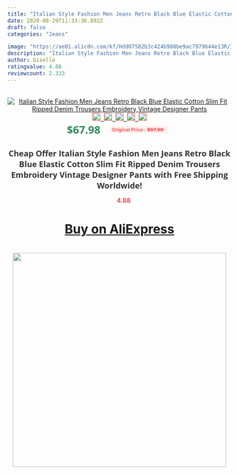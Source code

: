 ```yaml
---
title: "Italian Style Fashion Men Jeans Retro Black Blue Elastic Cotton Slim Fit Ripped Denim Trousers Embroidery Vintage Designer Pants"
date: 2020-08-29T11:33:36.892Z
draft: false
categories: "Jeans"

image: "https://ae01.alicdn.com/kf/Hdd07582b3c424b988be9ac7979644e13R/Italian-Style-Fashion-Men-Jeans-Retro-Black-Blue-Elastic-Cotton-Slim-Fit-Ripped-Denim-Trousers-Embroidery.jpg"
description: "Italian Style Fashion Men Jeans Retro Black Blue Elastic Cotton Slim Fit Ripped Denim Trousers Embroidery Vintage Designer Pants"
author: Giselle
ratingvalue: 4.88
reviewcount: 2.333
---
```

<br>
<div style="text-align: center;">
<a href="https://s.click.aliexpress.com/e/_A6zzuZ" target="_blank" rel="nofollow noopener noreferrer"><img alt="Italian Style Fashion Men Jeans Retro Black Blue Elastic Cotton Slim Fit Ripped Denim Trousers Embroidery Vintage Designer Pants" class="magnifier-image" src="https://ae01.alicdn.com/kf/Hdd07582b3c424b988be9ac7979644e13R/Italian-Style-Fashion-Men-Jeans-Retro-Black-Blue-Elastic-Cotton-Slim-Fit-Ripped-Denim-Trousers-Embroidery.jpg_640x640.jpg">
<br>
<img style="border:1px solid salmon" src="https://ae01.alicdn.com/kf/Hdd07582b3c424b988be9ac7979644e13R/Italian-Style-Fashion-Men-Jeans-Retro-Black-Blue-Elastic-Cotton-Slim-Fit-Ripped-Denim-Trousers-Embroidery.jpg_120x120.jpg">&nbsp;&nbsp;<img style="border:1px solid salmon" src="https://ae01.alicdn.com/kf/He97eefe7837943cf8f9952d0fd8969d7G/Italian-Style-Fashion-Men-Jeans-Retro-Black-Blue-Elastic-Cotton-Slim-Fit-Ripped-Denim-Trousers-Embroidery.jpg_120x120.jpg">&nbsp;&nbsp;<img style="border:1px solid salmon" src="https://ae01.alicdn.com/kf/Hc41b96f6a47b475bb3de7f46bec675d9U/Italian-Style-Fashion-Men-Jeans-Retro-Black-Blue-Elastic-Cotton-Slim-Fit-Ripped-Denim-Trousers-Embroidery.jpg_120x120.jpg">&nbsp;&nbsp;<img style="border:1px solid salmon" src="https://ae01.alicdn.com/kf/H3c9e629b7bf0465ea93d571582cb935dB/Italian-Style-Fashion-Men-Jeans-Retro-Black-Blue-Elastic-Cotton-Slim-Fit-Ripped-Denim-Trousers-Embroidery.jpg_120x120.jpg">&nbsp;&nbsp;<img style="border:1px solid salmon" src="https://ae01.alicdn.com/kf/Hfd4ce324744446c989ff29584270170du/Italian-Style-Fashion-Men-Jeans-Retro-Black-Blue-Elastic-Cotton-Slim-Fit-Ripped-Denim-Trousers-Embroidery.jpg_120x120.jpg"></a></div><br0>
<div style="text-align: center;"><span style="background-color: white; border: 0px; box-sizing: border-box; color: seagreen; display: inline-block; font-family: &quot;open sans&quot; , &quot;arial&quot; , &quot;helvetica&quot; , sans-serif , &quot;heiti&quot;; font-size: 24px; font-stretch: inherit; font-weight: 700; line-height: inherit; margin: 0px 10px 0px 0px; padding: 0px; vertical-align: middle;">$67.98 </span>
<span style="background: rgb(255 , 241 , 241); border-radius: 3px; border: 0px; box-sizing: border-box; color: #ff4747; display: inline-block; font-family: inherit; font-size: 12px; font-stretch: inherit; font-style: inherit; font-variant: inherit; font-weight: 600; line-height: inherit; margin: 0px; padding: 2px 5px; transform: scale(0.9); vertical-align: middle;">Original Price : <b style="text-decoration: line-through;">$67.98 </b> &nbsp;&nbsp;</span></div>
<h1 style="color: #333333; display: inline-block; font-family: &quot;open sans&quot; , &quot;arial&quot; , &quot;helvetica&quot; , sans-serif , &quot;heiti&quot;; font-size: 18px; font-stretch: inherit; font-weight: 700; text-align: center;">Cheap Offer Italian Style Fashion Men Jeans Retro Black Blue Elastic Cotton Slim Fit Ripped Denim Trousers Embroidery Vintage Designer Pants with Free Shipping Worldwide!</h1>
<div style="color: #ff4747; text-align: center;">
<img src="https://4.bp.blogspot.com/-M0ZcTcb-5uY/XleCXlxnR4I/AAAAAAAAAEc/OrjgMkXV1oMQFaCRZj5HQwOCBcu3w1FegCPcBGAYYCw/s1600/star.png" style="height: 15px;">&nbsp;<b>4.88</b></div>
<div class="button_cont" align="center"><a class="buynow_a" href="https://s.click.aliexpress.com/e/_A6zzuZ" target="_blank" rel="nofollow noopener noreferrer"><H1>Buy on AliExpress</H1></a></div><br>
<div class="separator" style="clear: both; text-align: center;">
<img src="https://lh3.googleusercontent.com/-pTy5HemUv9M/XlePHvY0dAI/AAAAAAAAAE4/0nX5iRUoIWY8eMW9Dpxeirr157OZliDIgCLcBGAsYHQ/s1600/badge.gif" width="480">
</div>
